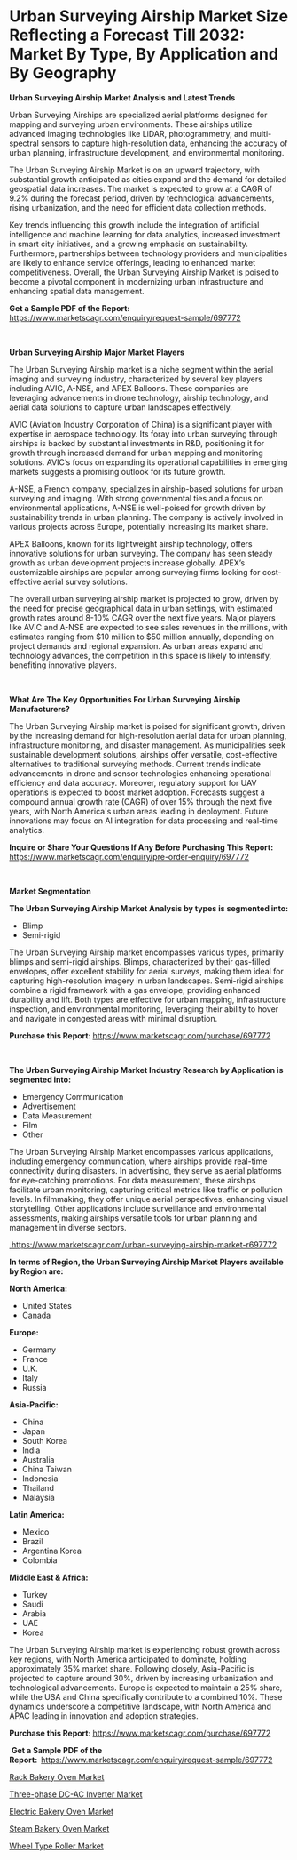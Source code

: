 <p><h1>Urban Surveying Airship Market Size Reflecting a Forecast Till 2032: Market By Type, By Application and By Geography</h1></p><p><strong>Urban Surveying Airship Market Analysis and Latest Trends</strong></p>
<p><p>Urban Surveying Airships are specialized aerial platforms designed for mapping and surveying urban environments. These airships utilize advanced imaging technologies like LiDAR, photogrammetry, and multi-spectral sensors to capture high-resolution data, enhancing the accuracy of urban planning, infrastructure development, and environmental monitoring.</p><p>The Urban Surveying Airship Market is on an upward trajectory, with substantial growth anticipated as cities expand and the demand for detailed geospatial data increases. The market is expected to grow at a CAGR of 9.2% during the forecast period, driven by technological advancements, rising urbanization, and the need for efficient data collection methods. </p><p>Key trends influencing this growth include the integration of artificial intelligence and machine learning for data analytics, increased investment in smart city initiatives, and a growing emphasis on sustainability. Furthermore, partnerships between technology providers and municipalities are likely to enhance service offerings, leading to enhanced market competitiveness. Overall, the Urban Surveying Airship Market is poised to become a pivotal component in modernizing urban infrastructure and enhancing spatial data management.</p></p>
<p><strong>Get a Sample PDF of the Report:&nbsp;</strong> <a href="https://www.marketscagr.com/enquiry/request-sample/697772?utm_campaign=2114&utm_medium=2&utm_source=Github&utm_content=ia&utm_term=23032025&utm_id=urban-surveying-airship">https://www.marketscagr.com/enquiry/request-sample/697772</a></p>
<p>&nbsp;</p>
<p><strong>Urban Surveying Airship Major Market Players</strong></p>
<p><p>The Urban Surveying Airship market is a niche segment within the aerial imaging and surveying industry, characterized by several key players including AVIC, A-NSE, and APEX Balloons. These companies are leveraging advancements in drone technology, airship technology, and aerial data solutions to capture urban landscapes effectively.</p><p>AVIC (Aviation Industry Corporation of China) is a significant player with expertise in aerospace technology. Its foray into urban surveying through airships is backed by substantial investments in R&D, positioning it for growth through increased demand for urban mapping and monitoring solutions. AVIC’s focus on expanding its operational capabilities in emerging markets suggests a promising outlook for its future growth.</p><p>A-NSE, a French company, specializes in airship-based solutions for urban surveying and imaging. With strong governmental ties and a focus on environmental applications, A-NSE is well-poised for growth driven by sustainability trends in urban planning. The company is actively involved in various projects across Europe, potentially increasing its market share.</p><p>APEX Balloons, known for its lightweight airship technology, offers innovative solutions for urban surveying. The company has seen steady growth as urban development projects increase globally. APEX’s customizable airships are popular among surveying firms looking for cost-effective aerial survey solutions.</p><p>The overall urban surveying airship market is projected to grow, driven by the need for precise geographical data in urban settings, with estimated growth rates around 8-10% CAGR over the next five years. Major players like AVIC and A-NSE are expected to see sales revenues in the millions, with estimates ranging from $10 million to $50 million annually, depending on project demands and regional expansion. As urban areas expand and technology advances, the competition in this space is likely to intensify, benefiting innovative players.</p></p>
<p>&nbsp;</p>
<p><strong>What Are The Key Opportunities For Urban Surveying Airship Manufacturers?</strong></p>
<p><p>The Urban Surveying Airship market is poised for significant growth, driven by the increasing demand for high-resolution aerial data for urban planning, infrastructure monitoring, and disaster management. As municipalities seek sustainable development solutions, airships offer versatile, cost-effective alternatives to traditional surveying methods. Current trends indicate advancements in drone and sensor technologies enhancing operational efficiency and data accuracy. Moreover, regulatory support for UAV operations is expected to boost market adoption. Forecasts suggest a compound annual growth rate (CAGR) of over 15% through the next five years, with North America's urban areas leading in deployment. Future innovations may focus on AI integration for data processing and real-time analytics.</p></p>
<p><strong>Inquire or Share Your Questions If Any Before Purchasing This Report:</strong> <a href="https://www.marketscagr.com/enquiry/pre-order-enquiry/697772?utm_campaign=2114&utm_medium=2&utm_source=Github&utm_content=ia&utm_term=23032025&utm_id=urban-surveying-airship">https://www.marketscagr.com/enquiry/pre-order-enquiry/697772</a></p>
<p>&nbsp;</p>
<p><strong>Market Segmentation</strong></p>
<p><strong>The Urban Surveying Airship Market Analysis by types is segmented into:</strong></p>
<p><ul><li>Blimp</li><li>Semi-rigid</li></ul></p>
<p><p>The Urban Surveying Airship market encompasses various types, primarily blimps and semi-rigid airships. Blimps, characterized by their gas-filled envelopes, offer excellent stability for aerial surveys, making them ideal for capturing high-resolution imagery in urban landscapes. Semi-rigid airships combine a rigid framework with a gas envelope, providing enhanced durability and lift. Both types are effective for urban mapping, infrastructure inspection, and environmental monitoring, leveraging their ability to hover and navigate in congested areas with minimal disruption.</p></p>
<p><strong>Purchase this Report:&nbsp;</strong><a href="https://www.marketscagr.com/purchase/697772?utm_campaign=2114&utm_medium=2&utm_source=Github&utm_content=ia&utm_term=23032025&utm_id=urban-surveying-airship">https://www.marketscagr.com/purchase/697772</a></p>
<p>&nbsp;</p>
<p><strong>The Urban Surveying Airship Market Industry Research by Application is segmented into:</strong></p>
<p><ul><li>Emergency Communication</li><li>Advertisement</li><li>Data Measurement</li><li>Film</li><li>Other</li></ul></p>
<p><p>The Urban Surveying Airship Market encompasses various applications, including emergency communication, where airships provide real-time connectivity during disasters. In advertising, they serve as aerial platforms for eye-catching promotions. For data measurement, these airships facilitate urban monitoring, capturing critical metrics like traffic or pollution levels. In filmmaking, they offer unique aerial perspectives, enhancing visual storytelling. Other applications include surveillance and environmental assessments, making airships versatile tools for urban planning and management in diverse sectors.</p></p>
<p><a href="https://www.marketscagr.com/urban-surveying-airship-market-r697772?utm_campaign=2114&utm_medium=2&utm_source=Github&utm_content=ia&utm_term=23032025&utm_id=urban-surveying-airship">&nbsp;https://www.marketscagr.com/urban-surveying-airship-market-r697772</a></p>
<p><strong>In terms of Region, the Urban Surveying Airship Market Players available by Region are:</strong></p>
<p>
    <p> <strong> North America: </strong>
        <ul>
            <li>United States</li>
            <li>Canada</li>
        </ul>
        </p> 
    <p> <strong> Europe: </strong>
        <ul>
            <li>Germany</li>
            <li>France</li>
            <li>U.K.</li>
            <li>Italy</li>
            <li>Russia</li>
        </ul>
        </p> 
    <p> <strong> Asia-Pacific: </strong>
        <ul>
            <li>China</li>
            <li>Japan</li>
            <li>South Korea</li>
            <li>India</li>
            <li>Australia</li>
            <li>China Taiwan</li>
            <li>Indonesia</li>
            <li>Thailand</li>
            <li>Malaysia</li>
        </ul>
        </p> 
    <p> <strong> Latin America: </strong>
        <ul>
            <li>Mexico</li>
            <li>Brazil</li>
            <li>Argentina Korea</li>
            <li>Colombia</li>
        </ul>
        </p> 
    <p> <strong> Middle East & Africa: </strong>
        <ul>
            <li>Turkey</li>
            <li>Saudi</li>
            <li>Arabia</li>
            <li>UAE</li>
            <li>Korea</li>
        </ul>
    </p>
    </p>
<p><p>The Urban Surveying Airship market is experiencing robust growth across key regions, with North America anticipated to dominate, holding approximately 35% market share. Following closely, Asia-Pacific is projected to capture around 30%, driven by increasing urbanization and technological advancements. Europe is expected to maintain a 25% share, while the USA and China specifically contribute to a combined 10%. These dynamics underscore a competitive landscape, with North America and APAC leading in innovation and adoption strategies.</p></p>
<p><strong>Purchase this Report: </strong><a href="https://www.marketscagr.com/purchase/697772?utm_campaign=2114&utm_medium=2&utm_source=Github&utm_content=ia&utm_term=23032025&utm_id=urban-surveying-airship">https://www.marketscagr.com/purchase/697772</a></p>
<p>&nbsp;<strong>Get a Sample PDF of the Report:&nbsp;&nbsp;</strong><a href="https://www.marketscagr.com/enquiry/request-sample/697772?utm_campaign=2114&utm_medium=2&utm_source=Github&utm_content=ia&utm_term=23032025&utm_id=urban-surveying-airship">https://www.marketscagr.com/enquiry/request-sample/697772</a></p>
<p><strong></strong></p>
<p><p><a href="https://github.com/pizolina/Market-Research-Report-List-7/blob/main/rack-bakery-oven-market.md?utm_campaign=2114&utm_medium=2&utm_source=Github&utm_content=ia&utm_term=23032025&utm_id=urban-surveying-airship">Rack Bakery Oven Market</a></p><p><a href="https://github.com/irisadoranrx/Market-Research-Report-List-1/blob/main/three-phase-dc-ac-inverter-market.md?utm_campaign=2114&utm_medium=2&utm_source=Github&utm_content=ia&utm_term=23032025&utm_id=urban-surveying-airship">Three-phase DC-AC Inverter Market</a></p><p><a href="https://github.com/suzorfazlikb/Market-Research-Report-List-1/blob/main/electric-bakery-oven-market.md?utm_campaign=2114&utm_medium=2&utm_source=Github&utm_content=ia&utm_term=23032025&utm_id=urban-surveying-airship">Electric Bakery Oven Market</a></p><p><a href="https://github.com/sionepeppess/Market-Research-Report-List-1/blob/main/steam-bakery-oven-market.md?utm_campaign=2114&utm_medium=2&utm_source=Github&utm_content=ia&utm_term=23032025&utm_id=urban-surveying-airship">Steam Bakery Oven Market</a></p><p><a href="https://github.com/tamvrosiya/Market-Research-Report-List-6/blob/main/wheel-type-roller-market.md?utm_campaign=2114&utm_medium=2&utm_source=Github&utm_content=ia&utm_term=23032025&utm_id=urban-surveying-airship">Wheel Type Roller Market</a></p></p>